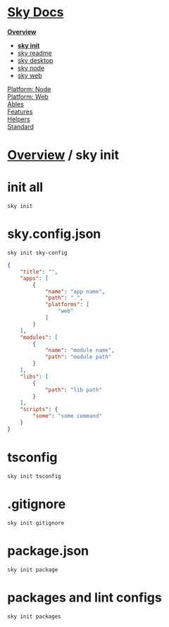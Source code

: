 <!--- This sky init was auto-generated using "npx sky readme" --> 

# [Sky Docs](/README.md)

**[Overview](..%2F..%2F..%2Fdocs%2Foverview%2FOverview.md)**   
* **[sky init](..%2F..%2F..%2Fdocs%2Foverview%2F1.sky-init%2Fsky%20init.md)**
* [sky readme](..%2F..%2F..%2Fdocs%2Foverview%2F2.sky-readme%2Fsky%20readme.md)
* [sky desktop](..%2F..%2F..%2Fdocs%2Foverview%2Fsky-desktop%2Fsky%20desktop.md)
* [sky node](..%2F..%2F..%2Fdocs%2Foverview%2Fsky-node%2Fsky%20node.md)
* [sky web](..%2F..%2F..%2Fdocs%2Foverview%2Fsky-web%2Fsky%20web.md)
  
[Platform: Node](..%2F..%2F..%2F%40node%2FPlatform%3A%20Node.md)   
[Platform: Web](..%2F..%2F..%2F%40web%2FPlatform%3A%20Web.md)   
[Ables](..%2F..%2F..%2Fables%2FAbles.md)   
[Features](..%2F..%2F..%2Ffeatures%2FFeatures.md)   
[Helpers](..%2F..%2F..%2Fhelpers%2FHelpers.md)   
[Standard](..%2F..%2F..%2Fstandard%2FStandard.md)   

# [Overview](..%2F..%2F..%2Fdocs%2Foverview%2FOverview.md) / sky init

# init all

`sky init`

# sky.config.json

`sky init sky-config`

```json
{
    "title": "",
    "apps": [
        {
            "name": "app name",
            "path": ".",
            "platforms": [
                "web"
            ]
        }
    ],
    "modules": [
        {
            "name": "module name",
            "path": "module path"
        }
    ],
    "libs": [
        {
            "path": "lib path"
        }
    ],
    "scripts": {
        "some": "some command"
    }
}

```

# tsconfig

`sky init tsconfig`

# .gitignore

`sky init gitignore`

# package.json

`sky init package`

# packages and lint configs

`sky init packages`